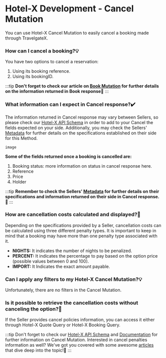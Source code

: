 ﻿---
sidebar_position: 1
---

# Hotel-X Development - Cancel Mutation

You can use Hotel-X Cancel Mutation to easily cancel a booking made through TravelgateX.

### How can I cancel a booking?💡
You have two options to cancel a reservation:
1. Using its booking reference.
1. Using its bookingID.

:::tip
**Don't forget to check our article on [Book Mutation](https://knowledge.travelgate.com/hotel-x-development-book-mutation) for further details on the information returned in Book response🚀**
:::

### What information can I expect in Cancel response?✔️
The information returned in Cancel response may vary between Sellers, so please check our [Hotel-X API Schema](https://api.travelgatex.com/playground) in order to add to your Cancel the fields expected on your side. Additionally, you may check the Sellers' [Metadata](https://knowledge.travelgate.com/hotel-x-development-metadata) for further details on the specifications established on their side for this Method.

 ```
 image
 ```


**Some of the fields returned once a booking is cancelled are:**
1. Booking status: more information on status in cancel response here.
1. Reference
1. Price
1. Holder

:::tip
**Remember to check the Sellers' [Metadata](https://knowledge.travelgate.com/hotel-x-development-metadata) for further details on their specifications and information returned on their side in Cancel response.🔎**
:::

### How are cancellation costs calculated and displayed?🔢
Depending on the specifications provided by a Seller, cancellation costs can be calculated using three different penalty types. It is important to keep in mind that a booking may have more than one penalty type associated with it.

- **NIGHTS:** It indicates the number of nights to be penalized.
- **PERCENT:** It indicates the percentage to pay based on the option price (possible values between 0 and 100).
- **IMPORT:** It Indicates the exact amount payable.

### Can I apply any filters to my Hotel-X Cancel Mutation?💡
Unfortunately, there are no filters in the Cancel Mutation.

### Is it possible to retrieve the cancellation costs without canceling the option?🔎
If the Seller provides cancel policies information, you can access it either through Hotel-X Quote Query or Hotel-X Booking Query.
 
:::tip
Don't forget to check our [Hotel-X API Schema](https://api.travelgatex.com/playground) and [Documentation](https://docs.travelgatex.com/connectiontypesbuyers/hotel-x/methods/reservationmanagement/cancellation/) for further information on Cancel Mutation. Interested in cancel penalties information as well? We've got you covered with some awesome [articles](https://knowledge.travelgate.com/cancel-policies-buyer) that dive deep into the topic!🚀
:::
